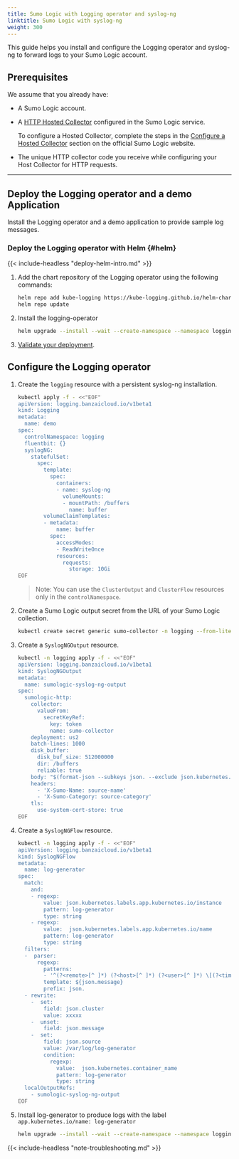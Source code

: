 ```yaml
---
title: Sumo Logic with Logging operator and syslog-ng
linktitle: Sumo Logic with syslog-ng
weight: 300
---
```


This guide helps you install and configure the Logging operator and syslog-ng to forward logs to your Sumo Logic account.

## Prerequisites

We assume that you already have:

- A Sumo Logic account.
- A [HTTP Hosted Collector](https://help.sumologic.com/03Send-Data/Sources/02Sources-for-Hosted-Collectors/HTTP-Source) configured in the Sumo Logic service.

    To configure a Hosted Collector, complete the steps in the [Configure a Hosted Collector](https://help.sumologic.com/03Send-Data/Hosted-Collectors/Configure-a-Hosted-Collector) section on the official Sumo Logic website.

- The unique HTTP collector code you receive while configuring your Host Collector for HTTP requests.

--------------

## Deploy the Logging operator and a demo Application

Install the Logging operator and a demo application to provide sample log messages.

### Deploy the Logging operator with Helm {#helm}

{{< include-headless "deploy-helm-intro.md" >}}

1. Add the chart repository of the Logging operator using the following commands:

    ```bash
    helm repo add kube-logging https://kube-logging.github.io/helm-charts
    helm repo update
    ```

1. Install the logging-operator

    ```bash
    helm upgrade --install --wait --create-namespace --namespace logging logging-operator kube-logging/logging-operator
    ```

1. [Validate your deployment](#validate).

## Configure the Logging operator

1. Create the `logging` resource with a persistent syslog-ng installation.

    ```bash
    kubectl apply -f - <<"EOF"
    apiVersion: logging.banzaicloud.io/v1beta1
    kind: Logging
    metadata:
      name: demo
    spec:
      controlNamespace: logging
      fluentbit: {}
      syslogNG:
        statefulSet:
          spec:
            template:
              spec:
                containers:
                - name: syslog-ng
                  volumeMounts:
                  - mountPath: /buffers
                    name: buffer
            volumeClaimTemplates:
            - metadata:
                name: buffer
              spec:
                accessModes:
                - ReadWriteOnce
                resources:
                  requests:
                    storage: 10Gi
    EOF
    ```

    > Note: You can use the `ClusterOutput` and `ClusterFlow` resources only in the `controlNamespace`.

1. Create a Sumo Logic output secret from the URL of your Sumo Logic collection.

    ```bash
    kubectl create secret generic sumo-collector -n logging --from-literal "token=XYZ"
    ```

1. Create a `SyslogNGOutput` resource.

    ```bash
    kubectl -n logging apply -f - <<"EOF"
    apiVersion: logging.banzaicloud.io/v1beta1
    kind: SyslogNGOutput
    metadata:
      name: sumologic-syslog-ng-output
    spec:
      sumologic-http: 
        collector:
          valueFrom:
            secretKeyRef:
              key: token
              name: sumo-collector
        deployment: us2
        batch-lines: 1000
        disk_buffer:
          disk_buf_size: 512000000
          dir: /buffers
          reliable: true
        body: "$(format-json --subkeys json. --exclude json.kubernetes.annotations.* json.kubernetes.annotations=literal($(format-flat-json --subkeys json.kubernetes.annotations.)) --exclude json.kubernetes.labels.* json.kubernetes.labels=literal($(format-flat-json --subkeys json.kubernetes.labels.)))"
        headers:
          - 'X-Sumo-Name: source-name'
          - 'X-Sumo-Category: source-category'
        tls:
          use-system-cert-store: true
    EOF
    ```

1. Create a `SyslogNGFlow` resource.

    ```bash
    kubectl -n logging apply -f - <<"EOF"
    apiVersion: logging.banzaicloud.io/v1beta1
    kind: SyslogNGFlow
    metadata:
      name: log-generator
    spec:
      match:
        and:
        - regexp:
            value: json.kubernetes.labels.app.kubernetes.io/instance
            pattern: log-generator
            type: string
        - regexp:
            value:  json.kubernetes.labels.app.kubernetes.io/name
            pattern: log-generator
            type: string
      filters:
      -  parser:
          regexp: 
            patterns:
            - '^(?<remote>[^ ]*) (?<host>[^ ]*) (?<user>[^ ]*) \[(?<time>[^\]]*)\] "(?<method>\S+)(?: +(?<path>[^\"]*?)(?: +\S*)?)?" (?<code>[^ ]*) (?<size>[^ ]*)(?: "(?<referer>[^\"]*)" "(?<agent>[^\"]*)"(?:\s+(?<http_x_forwarded_for>[^ ]+))?)?$'
            template: ${json.message}
            prefix: json.
      - rewrite:
        -  set:
            field: json.cluster
            value: xxxxx
        -  unset:
            field: json.message
        -  set:
            field: json.source
            value: /var/log/log-generator
            condition:
              regexp:
                value:  json.kubernetes.container_name
                pattern: log-generator
                type: string
      localOutputRefs:
        - sumologic-syslog-ng-output
    EOF
    ```

1. Install log-generator to produce logs with the label `app.kubernetes.io/name: log-generator`

     ```bash
     helm upgrade --install --wait --create-namespace --namespace logging log-generator kube-logging/log-generator
     ```

{{< include-headless "note-troubleshooting.md" >}}
